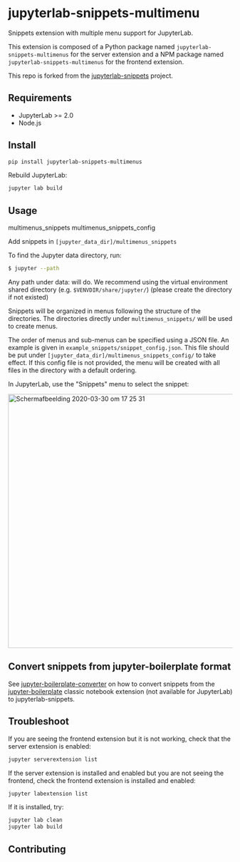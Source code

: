 # jupyterlab-snippets-multimenu

Snippets extension with multiple menu support for JupyterLab.

This extension is composed of a Python package named `jupyterlab-snippets-multimenus`
for the server extension and a NPM package named `jupyterlab-snippets-multimenus`
for the frontend extension.

This repo is forked from the [jupyterlab-snippets](https://github.com/QuantStack/jupyterlab-snippets) project.


## Requirements

- JupyterLab >= 2.0
- Node.js

## Install

```bash
pip install jupyterlab-snippets-multimenus
```

Rebuild JupyterLab:

```bash
jupyter lab build
```

## Usage


multimenus_snippets  multimenus_snippets_config

Add snippets in `[jupyter_data_dir]/multimenus_snippets`

To find the Jupyter data directory, run:
```bash
$ jupyter --path
```
Any path under data: will do. We recommend using the virtual environment shared directory (e.g. `$VENVDIR/share/jupyter/`) (please create the directory if not existed)

Snippets will be organized in menus following the structure of the directories. The directories directly under `multimenus_snippets/` will be used to create menus.

The order of menus and sub-menus can be specified using a JSON file. An example is given in `example_snippets/snippet_config.json`. This file should be put under `[jupyter_data_dir]/multimenus_snippets_config/` to take effect. If this config file is not provided, the menu will be created with all files in the directory with a default ordering.



In JupyterLab, use the "Snippets" menu to select the snippet:

<img width="570" alt="Schermafbeelding 2020-03-30 om 17 25 31" src="https://user-images.githubusercontent.com/46192475/77930697-8257fd00-72ab-11ea-8a77-36f45d6442d9.png">

## Convert snippets from jupyter-boilerplate format

See [jupyter-boilerplate-converter](jupyter-boilerplate-converter/README.md) on how to convert snippets from the
[jupyter-boilerplate](https://github.com/moble/jupyter_boilerplate) classic notebook extension (not available for
JupyterLab) to jupyterlab-snippets.

## Troubleshoot

If you are seeing the frontend extension but it is not working, check
that the server extension is enabled:

```bash
jupyter serverextension list
```

If the server extension is installed and enabled but you are not seeing
the frontend, check the frontend extension is installed and enabled:

```bash
jupyter labextension list
```

If it is installed, try:

```bash
jupyter lab clean
jupyter lab build
```

## Contributing

